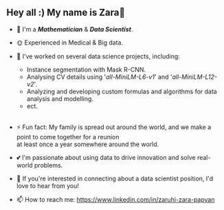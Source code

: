 ## Hey all :) My name is Zara👋


- 🌱 I'm a **_Mathematician_** & **_Data Scientist_**.
- 🌞 Experienced in Medical & Big data.

- &#x1F34E; I've worked on several data science projects, including: <br>
  - Instance segmentation with Mask R-CNN. <br> 
  - Analysing CV details using '_all-MiniLM-L6-v1_' and '_all-MiniLM-L12-v2_'. <br>
  - Analyzing and developing custom formulas and algorithms for data analysis and modelling. <br>
  - ect.<br><br>


- ⚡ Fun fact: My family is spread out around the world, and we make a point to come together for a reunion <br> at least once a year somewhere around the world.


- 💕 I'm passionate about using data to drive innovation and solve real-world problems.
- 🍓 If you're interested in connecting about a data scientist position, I'd love to hear from you!
- 📫 How to reach me: https://www.linkedin.com/in/zaruhi-zara-papyan

